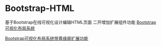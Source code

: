 # Bootstrap-HTML
基于Bootstrap在线可视化设计编辑HTML页面 二开增加扩展组件功能
[Bootstrap可视化布局系统]([http://www.baidu.com/](https://zunyuange.github.io/Bootstrap-HTML/))

[Bootstrap可视化布局系统带尊缘阁扩展功能]([http://www.baidu.com/](https://zunyuange.github.io/Bootstrap-HTML/zyg.html))
